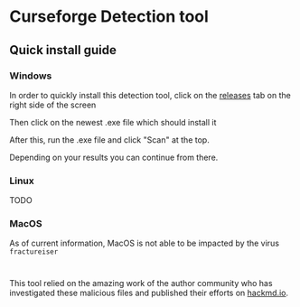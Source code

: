 # Curseforge Detection tool

## Quick install guide

### Windows
In order to quickly install this detection tool, click on the [releases](https://github.com/overwolf/detection-tool) tab on the right side of the screen

Then click on the newest .exe file which should install it

After this, run the .exe file and click "Scan" at the top.

Depending on your results you can continue from there.

### Linux
TODO

### MacOS

As of current information, MacOS is not able to be impacted by the virus `fractureiser`

# 
This tool relied on the amazing work of the author community who has investigated these malicious files and published their efforts on [hackmd.io](https://hackmd.io/B46EYzKXSfWSF35DeCZz9A#Credits).
